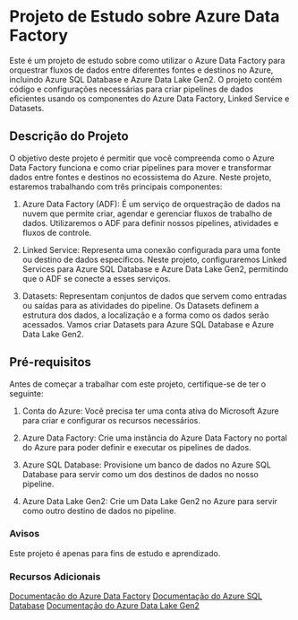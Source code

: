 # Projeto de Estudo sobre Azure Data Factory

Este é um projeto de estudo sobre como utilizar o Azure Data Factory para orquestrar fluxos de dados entre diferentes fontes e destinos no Azure, incluindo Azure SQL Database e Azure Data Lake Gen2. O projeto contém código e configurações necessárias para criar pipelines de dados eficientes usando os componentes do Azure Data Factory, Linked Service e Datasets.

## Descrição do Projeto
O objetivo deste projeto é permitir que você compreenda como o Azure Data Factory funciona e como criar pipelines para mover e transformar dados entre fontes e destinos no ecossistema do Azure. Neste projeto, estaremos trabalhando com três principais componentes:

1. Azure Data Factory (ADF): É um serviço de orquestração de dados na nuvem que permite criar, agendar e gerenciar fluxos de trabalho de dados. Utilizaremos o ADF para definir nossos pipelines, atividades e fluxos de controle.

2. Linked Service: Representa uma conexão configurada para uma fonte ou destino de dados específicos. Neste projeto, configuraremos Linked Services para Azure SQL Database e Azure Data Lake Gen2, permitindo que o ADF se conecte a esses serviços.

3. Datasets: Representam conjuntos de dados que servem como entradas ou saídas para as atividades do pipeline. Os Datasets definem a estrutura dos dados, a localização e a forma como os dados serão acessados. Vamos criar Datasets para Azure SQL Database e Azure Data Lake Gen2.

## Pré-requisitos
Antes de começar a trabalhar com este projeto, certifique-se de ter o seguinte:

1. Conta do Azure: Você precisa ter uma conta ativa do Microsoft Azure para criar e configurar os recursos necessários.

2. Azure Data Factory: Crie uma instância do Azure Data Factory no portal do Azure para poder definir e executar os pipelines de dados.

3. Azure SQL Database: Provisione um banco de dados no Azure SQL Database para servir como um dos destinos de dados no nosso pipeline.

4. Azure Data Lake Gen2: Crie um Data Lake Gen2 no Azure para servir como outro destino de dados no pipeline.

### Avisos
Este projeto é apenas para fins de estudo e aprendizado.

### Recursos Adicionais
[Documentação do Azure Data Factory](https://learn.microsoft.com/en-us/azure/data-factory/)
[Documentação do Azure SQL Database](https://learn.microsoft.com/en-us/azure/azure-sql/?view=azuresql-vm)
[Documentação do Azure Data Lake Gen2](https://learn.microsoft.com/en-us/azure/storage/blobs/data-lake-storage-introduction)
